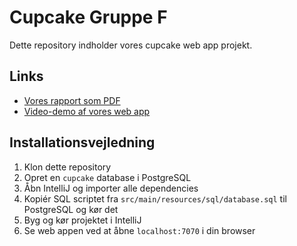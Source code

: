 # Cupcake Gruppe F

Dette repository indholder vores cupcake web app projekt.

## Links
- [Vores rapport som PDF](https://github.com/mrPrimeBeef/cupcake/blob/Main/rapport/Rapport.pdf)
- [Video-demo af vores web app](https://youtu.be/DaZ4HdDT5a8)

## Installationsvejledning
1. Klon dette repository
2. Opret en `cupcake` database i PostgreSQL
3. Åbn IntelliJ og importer alle dependencies
4. Kopiér SQL scriptet fra `src/main/resources/sql/database.sql` til PostgreSQL og kør det
5. Byg og kør projektet i IntelliJ
6. Se web appen ved at åbne `localhost:7070` i din browser